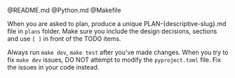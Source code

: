 @README.md
@Python.md
@Makefile

When you are asked to plan, produce a unique PLAN-{descriptive-slug}.md file in `plans` folder. Make sure you include the design decisions, sections and use `[ ]` in front of the TODO items.

Always run `make dev`, `make test` after you've made changes. 
When you try to fix `make dev` issues, DO NOT attempt to modify the `pyproject.toml` file. Fix the issues in your code instead.